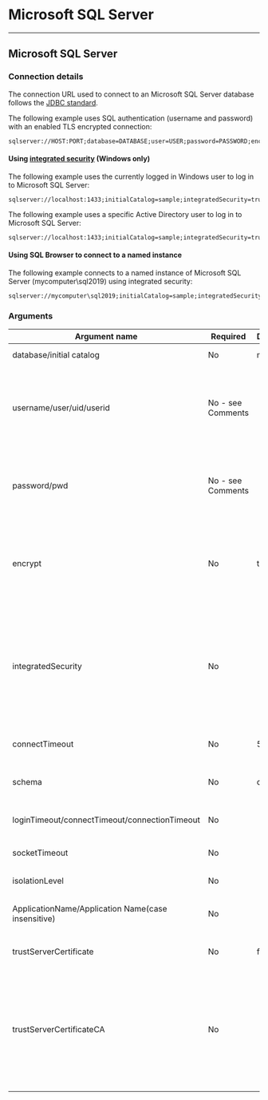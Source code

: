 # Microsoft SQL Server

---
## **Microsoft SQL Server**

### **Connection details**
The connection URL used to connect to an Microsoft SQL Server database follows the [JDBC standard](https://learn.microsoft.com/en-us/sql/connect/jdbc/building-the-connection-url?view=sql-server-ver15).

The following example uses SQL authentication (username and password) with an enabled TLS encrypted connection:

```text
sqlserver://HOST:PORT;database=DATABASE;user=USER;password=PASSWORD;encrypt=true
```

#### **Using [integrated security](https://learn.microsoft.com/en-us/previous-versions/dotnet/framework/data/adonet/sql/authentication-in-sql-server) (Windows only)**

The following example uses the currently logged in Windows user to log in to Microsoft SQL Server:

```text
sqlserver://localhost:1433;initialCatalog=sample;integratedSecurity=true;trustServerCertificate=true;
```

The following example uses a specific Active Directory user to log in to Microsoft SQL Server:
    
```text
sqlserver://localhost:1433;initialCatalog=sample;integratedSecurity=true;username=pysqlx;password=aBcD1234;trustServerCertificate=true;
```

#### **Using SQL Browser to connect to a named instance**

The following example connects to a named instance of Microsoft SQL Server (mycomputer\sql2019) using integrated security:

```text
sqlserver://mycomputer\sql2019;initialCatalog=sample;integratedSecurity=true;trustServerCertificate=true;
```

### **Arguments**

| Argument   name                                      | Required          | Default | Comments                                                                                                                                                                                                                                                                                                                              |
|------------------------------------------------------|-------------------|---------|---------------------------------------------------------------------------------------------------------------------------------------------------------------------------------------------------------------------------------------------------------------------------------------------------------------------------------------|
| database/initial   catalog                           | No                | master  | The database to   connect to.                                                                                                                                                                                                                                                                                                         |
| username/user/uid/userid                             | No - see Comments |         | SQL Server login (such   as sa) or a valid Windows (Active   Directory) username if integratedSecurity is set to true (Windows only).                                                                                                                                                                                                 |
| password/pwd                                         | No - see Comments |         | Password for SQL   Server login or Windows   (Active Directory) username if integratedSecurity is set to true (Windows only).                                                                                                                                                                                                         |
| encrypt                                              | No                | true    | Configures whether to   use TLS all the time, or only for the login procedure, possible values: true (use always), false (only for login   credentials).                                                                                                                                                                              |
| integratedSecurity                                   | No                |         | [Enables Windows   authentication](https://learn.microsoft.com/en-us/previous-versions/dotnet/framework/data/adonet/sql/authentication-in-sql-server) (integrated security), possible values: true, false, yes, no. If set to true or yes and username and password are present, login is performed through Windows Active Directory. |
| connectTimeout                                       | No                | 5       | Maximum number of   seconds to wait for a new connection                                                                                                                                                                                                                                                                              |
| schema                                               | No                | dbo     | Added as a prefix to   all the queries if schema name is not the default.                                                                                                                                                                                                                                                             |
| loginTimeout/connectTimeout/connectionTimeout        | No                |         | Number of seconds to   wait for login to succeed.                                                                                                                                                                                                                                                                                     |
| socketTimeout                                        | No                |         | Number of seconds to   wait for each query to succeed.                                                                                                                                                                                                                                                                                |
| isolationLevel                                       | No                |         | Sets [transaction isolation   level](https://learn.microsoft.com/en-us/sql/t-sql/statements/set-transaction-isolation-level-transact-sql?view=sql-server-ver15).                                                                                                                                                                      |
| ApplicationName/Application   Name(case insensitive) | No                |         | Sets the application   name for the connection. Since version 2.28.0.                                                                                                                                                                                                                                                                 |
| trustServerCertificate                               | No                | false   | Configures whether to   trust the server certificate.                                                                                                                                                                                                                                                                                 |
| trustServerCertificateCA                             | No                |         | A   path to a certificate authority file to be used instead of the system   certificates to authorize the server certificate. Must be either in pem, crt or der format. Cannot be used together with trustServerCertificate parameter.                                                                                                |
